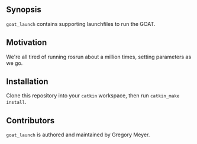 ## Synopsis

`goat_launch` contains supporting launchfiles to run the GOAT.

## Motivation

We're all tired of running rosrun about a million times, setting parameters as we go.

## Installation

Clone this repository into your `catkin` workspace, then run `catkin_make install`.

## Contributors

`goat_launch` is authored and maintained by Gregory Meyer.
